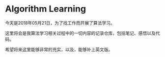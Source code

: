 # Algorithm Learning  

今天是2018年05月21日，为了找工作而开展了算法学习。  

这里将会是我算法学习相关过程中的一切内容的记录仓库，包括笔记、感悟以及代码。  

希望将来这里能够非常的充实，以及，能够补上英文版。


